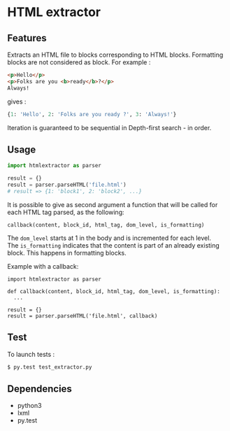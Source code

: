 # HTML extractor

## Features

Extracts an HTML file to blocks corresponding to HTML blocks. Formatting blocks
are not considered as block. For example :

```html
<p>Hello</p>
<p>Folks are you <b>ready</b>?</p>
Always!
```

gives :

```python
{1: 'Hello', 2: 'Folks are you ready ?', 3: 'Always!'}
```

Iteration is guaranteed to be sequential in Depth-first search - in order.

## Usage

```python
import htmlextractor as parser

result = {}
result = parser.parseHTML('file.html')
# result => {1: 'block1', 2: 'block2', ...}
```

It is possible to give as second argument a function that will be called for
each HTML tag parsed, as the following:

```
callback(content, block_id, html_tag, dom_level, is_formatting)
```

The `dom_level` starts at 1 in the body and is incremented for each level.  
The `is_formatting` indicates that the content is part of an already existing
block. This happens in formatting blocks.

Example with a callback:

```
import htmlextractor as parser

def callback(content, block_id, html_tag, dom_level, is_formatting):
  ...

result = {}
result = parser.parseHTML('file.html', callback)
```

## Test

To launch tests :

```bash
$ py.test test_extractor.py
```

## Dependencies

* python3
* lxml
* py.test
